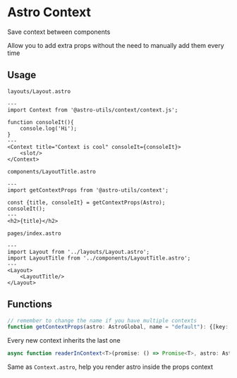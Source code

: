 # Astro Context

Save context between components

Allow you to add extra props without the need to manually add them every time

## Usage

`layouts/Layout.astro`
```astro
---
import Context from '@astro-utils/context/context.js';

function consoleIt(){
    console.log('Hi');
}
---
<Context title="Context is cool" consoleIt={consoleIt}>
    <slot/>
</Context>
```

`components/LayoutTitle.astro`
```astro
---
import getContextProps from '@astro-utils/context';

const {title, consoleIt} = getContextProps(Astro);
consoleIt();
---
<h2>{title}</h2>
```

`pages/index.astro`

```astro
---
import Layout from '../layouts/Layout.astro';
import LayoutTitle from '../components/LayoutTitle.astro';
---
<Layout>
    <LayoutTitle/>
</Layout>
```

## Functions

```ts
// remember to change the name if you have multiple contexts
function getContextProps(astro: AstroGlobal, name = "default"): {[key: string]: any}
```

Every new context inherits the last one


```ts
async function readerInContext<T>(promise: () => Promise<T>, astro: AstroGlobal, name = "default"): Promise<T>
```

Same as `Context.astro`, help you render astro inside the props context
